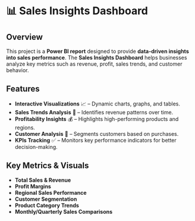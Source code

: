# 📊 Sales Insights Dashboard

##  Overview
This project is a **Power BI report** designed to provide **data-driven insights into sales performance**. The **Sales Insights Dashboard** helps businesses analyze key metrics such as revenue, profit, sales trends, and customer behavior.

##  Features
- **Interactive Visualizations** 📈 – Dynamic charts, graphs, and tables.
- **Sales Trends Analysis** 🔄 – Identifies revenue patterns over time.
- **Profitability Insights** 💰 – Highlights high-performing products and regions.
- **Customer Analysis** 👥 – Segments customers based on purchases.
- **KPIs Tracking** ✅ – Monitors key performance indicators for better decision-making.



## Key Metrics & Visuals
- **Total Sales & Revenue**
- **Profit Margins**
- **Regional Sales Performance**
- **Customer Segmentation**
- **Product Category Trends**
- **Monthly/Quarterly Sales Comparisons**




